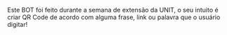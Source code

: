 Este BOT foi feito durante a semana de extensão da UNIT, o seu intuito é criar QR Code de acordo com alguma frase, link ou palavra que o usuário digitar!
